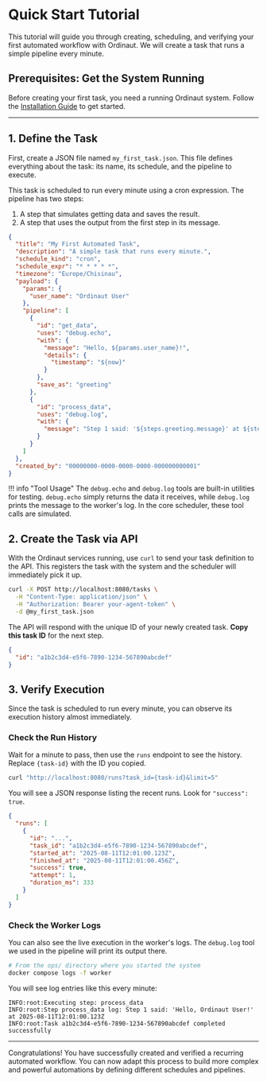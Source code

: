 # Quick Start Tutorial

This tutorial will guide you through creating, scheduling, and verifying your first automated workflow with Ordinaut. We will create a task that runs a simple pipeline every minute.

## Prerequisites: Get the System Running

Before creating your first task, you need a running Ordinaut system. Follow the [Installation Guide](installation.md) to get started.

---

## 1. Define the Task

First, create a JSON file named `my_first_task.json`. This file defines everything about the task: its name, its schedule, and the pipeline to execute.

This task is scheduled to run every minute using a cron expression. The pipeline has two steps:
1.  A step that simulates getting data and saves the result.
2.  A step that uses the output from the first step in its message.

```json
{
  "title": "My First Automated Task",
  "description": "A simple task that runs every minute.",
  "schedule_kind": "cron",
  "schedule_expr": "* * * * *",
  "timezone": "Europe/Chisinau",
  "payload": {
    "params": {
      "user_name": "Ordinaut User"
    },
    "pipeline": [
      {
        "id": "get_data",
        "uses": "debug.echo",
        "with": {
          "message": "Hello, ${params.user_name}!",
          "details": {
            "timestamp": "${now}"
          }
        },
        "save_as": "greeting"
      },
      {
        "id": "process_data",
        "uses": "debug.log",
        "with": {
          "message": "Step 1 said: '${steps.greeting.message}' at ${steps.greeting.details.timestamp}"
        }
      }
    ]
  },
  "created_by": "00000000-0000-0000-0000-000000000001"
}
```

!!! info "Tool Usage"
    The `debug.echo` and `debug.log` tools are built-in utilities for testing. `debug.echo` simply returns the data it receives, while `debug.log` prints the message to the worker's log. In the core scheduler, these tool calls are simulated.

## 2. Create the Task via API

With the Ordinaut services running, use `curl` to send your task definition to the API. This registers the task with the system and the scheduler will immediately pick it up.

```bash
curl -X POST http://localhost:8080/tasks \
  -H "Content-Type: application/json" \
  -H "Authorization: Bearer your-agent-token" \
  -d @my_first_task.json
```

The API will respond with the unique ID of your newly created task. **Copy this task ID** for the next step.

```json
{
  "id": "a1b2c3d4-e5f6-7890-1234-567890abcdef"
}
```

## 3. Verify Execution

Since the task is scheduled to run every minute, you can observe its execution history almost immediately.

### Check the Run History

Wait for a minute to pass, then use the `runs` endpoint to see the history. Replace `{task-id}` with the ID you copied.

```bash
curl "http://localhost:8080/runs?task_id={task-id}&limit=5"
```

You will see a JSON response listing the recent runs. Look for `"success": true`.

```json
{
  "runs": [
    {
      "id": "...",
      "task_id": "a1b2c3d4-e5f6-7890-1234-567890abcdef",
      "started_at": "2025-08-11T12:01:00.123Z",
      "finished_at": "2025-08-11T12:01:00.456Z",
      "success": true,
      "attempt": 1,
      "duration_ms": 333
    }
  ]
}
```

### Check the Worker Logs

You can also see the live execution in the worker's logs. The `debug.log` tool we used in the pipeline will print its output there.

```bash
# From the ops/ directory where you started the system
docker compose logs -f worker
```

You will see log entries like this every minute:

```
INFO:root:Executing step: process_data
INFO:root:Step process_data log: Step 1 said: 'Hello, Ordinaut User!' at 2025-08-11T12:01:00.123Z
INFO:root:Task a1b2c3d4-e5f6-7890-1234-567890abcdef completed successfully
```

---

Congratulations! You have successfully created and verified a recurring automated workflow. You can now adapt this process to build more complex and powerful automations by defining different schedules and pipelines.
